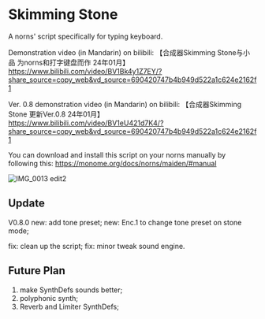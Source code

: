 # Skimming Stone

A norns' script specifically for typing keyboard. 

Demonstration video (in Mandarin) on bilibili: 【合成器Skimming Stone与小品 为norns和打字键盘而作 24年01月】 https://www.bilibili.com/video/BV1Bk4y1Z7EY/?share_source=copy_web&vd_source=690420747b4b949d522a1c624e2162f1

Ver. 0.8 demonstration video (in Mandarin) on bilibili: 【合成器Skimming Stone 更新Ver.0.8 24年01月】 https://www.bilibili.com/video/BV1eU421d7K4/?share_source=copy_web&vd_source=690420747b4b949d522a1c624e2162f1

You can download and install this script on your norns manually by following this: https://monome.org/docs/norns/maiden/#manual

![IMG_0013 edit2](https://github.com/xxiangcoding/skimming-stone/assets/131506511/4d30ac6c-9545-437c-8dfa-d8c8ea07e59a)


## Update

V0.8.0
new: add tone preset; 
new: Enc.1 to change tone preset on stone mode; 

fix: clean up the script; 
fix: minor tweak sound engine. 


## Future Plan

1. make SynthDefs sounds better; 
2. polyphonic synth; 
3. Reverb and Limiter SynthDefs; 

